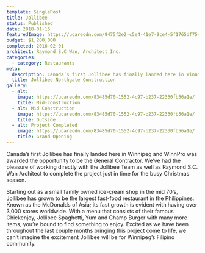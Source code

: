 ```yaml
---
template: SinglePost
title: Jollibee
status: Published
date: 2018-01-16
featuredImage: https://ucarecdn.com/9475f2e2-c5e4-41e7-9ce4-5f1765df754e/
budget: $1,200,000
completed: 2016-02-01
architect: Raymond S.C Wan, Architect Inc.
categories:
  - category: Restaurants
meta:
  description: Canada’s first Jollibee has finally landed here in Winnipeg and WinnPro was awarded the opportunity to be the General Contractor.
  title: Jollibee Northgate Construction
gallery:
  - alt: 
    image: https://ucarecdn.com/83485d70-1552-4c97-b237-22330fb56a1e/
    title: Mid-construction
  - alt: Mid Construction
    image: https://ucarecdn.com/83485d70-1552-4c97-b237-22330fb56a1e/
    title: Outside
  - alt: Project Completed
    image: https://ucarecdn.com/83485d70-1552-4c97-b237-22330fb56a1e/
    title: Grand Opening
---
```


Canada’s first Jollibee has finally landed here in Winnipeg and WinnPro was awarded the opportunity to be the General Contractor. We’ve had the pleasure of working directly with the Jollibee Team as well as Raymond S.C. Wan Architect to complete the project just in time for the busy Christmas season.

Starting out as a small family owned ice-cream shop in the mid 70’s, Jollibee has grown to be the largest fast-food restaurant in the Philippines. Known as the McDonalds of Asia; its fast growth is evident with having over 3,000 stores worldwide. With a menu that consists of their famous Chickenjoy, Jollibee Spaghetti, Yum and Champ Burger with many more items, you’re bound to find something to enjoy. Excited as we have been throughout the last couple months bringing this project come to life, we can’t imagine the excitement Jollibee will be for Winnipeg’s Filipino community.
